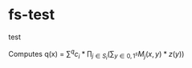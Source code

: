 # fs-test
test

Computes q(x) = $\sum^q c_i * \prod_{j \in S_i} ( \sum_{y \in {0,1}^s} M_j(x, y) * z(y) )$


